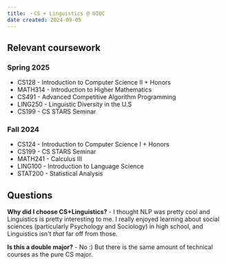 ```yaml
---
title: ・CS + Linguistics @ UIUC
date created: 2024-09-05
---
```


## Relevant coursework  

### Spring 2025
- CS128 - Introduction to Computer Science II + Honors
- MATH314 - Introduction to Higher Mathematics
- CS491 - Advanced Competitive Algorithm Programming
- LING250 - Linguistic Diversity in the U.S
- CS199 - CS STARS Seminar 

### Fall 2024  

- CS124 - Introduction to Computer Science I + Honors
- CS199 - CS STARS Seminar
- MATH241 - Calculus III
- LING100 - Introduction to Language Science
- STAT200 - Statistical Analysis  




## Questions 
**Why did I choose CS+Linguistics?** - I thought NLP was pretty cool and Linguistics is pretty interesting to me. I really enjoyed learning about social sciences (particularly Psychology and Sociology) in high school, and Linguistics isn't *that* far off from those.

**Is this a double major?** - No :) But there is the same amount of technical courses as the pure CS major. 